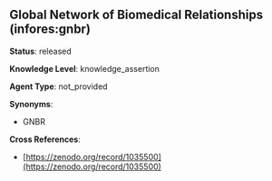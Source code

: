 [//]: # (DO NOT MANUALLY EDIT THIS FILE. IT IS GENERATED FROM A TEMPLATE.)

## Global Network of Biomedical Relationships (infores:gnbr)

**Status**: released
  
**Knowledge Level**: knowledge_assertion
  
**Agent Type**: not_provided

**Synonyms**:

- GNBR

**Cross References**:

- [https://zenodo.org/record/1035500](https://zenodo.org/record/1035500)

